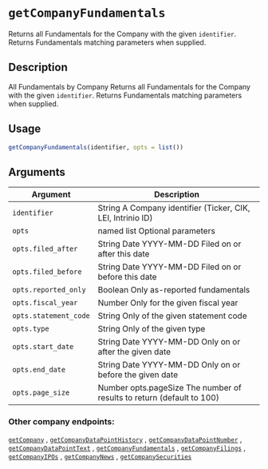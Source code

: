 # `getCompanyFundamentals`

 Returns all Fundamentals for the Company with the given `identifier`. Returns Fundamentals matching parameters when supplied.

## Description


 All Fundamentals by Company
 Returns all Fundamentals for the Company with the given `identifier`. Returns Fundamentals matching parameters when supplied.


## Usage

```r
getCompanyFundamentals(identifier, opts = list())
```


## Arguments

Argument      |Description
------------- |----------------
```identifier```     |     String A Company identifier (Ticker, CIK, LEI, Intrinio ID)
```opts```     |     named list Optional parameters
```opts.filed_after```     |     String Date YYYY-MM-DD Filed on or after this date
```opts.filed_before```     |     String Date YYYY-MM-DD Filed on or before this date
```opts.reported_only```     |     Boolean Only as-reported fundamentals
```opts.fiscal_year```     |     Number Only for the given fiscal year
```opts.statement_code```     |     String Only of the given statement code
```opts.type```     |     String Only of the given type
```opts.start_date```     |     String Date YYYY-MM-DD Only on or after the given date
```opts.end_date```     |     String Date YYYY-MM-DD Only on or before the given date
```opts.page_size```     |     Number opts.pageSize The number of results to return (default to 100)


###  Other company endpoints:

  [`getCompany`](getCompany.md) ,
  [`getCompanyDataPointHistory`](getCompanyDataPointHistory.md) ,
  [`getCompanyDataPointNumber`](getCompanyDataPointNumber.md) ,
  [`getCompanyDataPointText`](getCompanyDataPointText.md) ,
  [`getCompanyFundamentals`](getCompanyFundamentals.md) ,
  [`getCompanyFilings`](getCompanyFilings.md) ,
  [`getCompanyIPOs`](getCompanyIPOs.md) ,
  [`getCompanyNews`](getCompanyNews.md) ,
  [`getCompanySecurities`](getCompanySecurities.md) 


